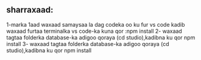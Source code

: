 ## sharraxaad:
1-marka 1aad waxaad samaysaa la dag codeka oo ku fur vs code kadib waxaad furtaa terminalka vs code-ka kuna qor :npm install
2- waxaad tagtaa folderka database-ka adigoo qoraya (cd studio),kadibna ku qor npm install
3- waxaad tagtaa folderka database-ka adigoo qoraya (cd studio),kadibna ku qor npm install
